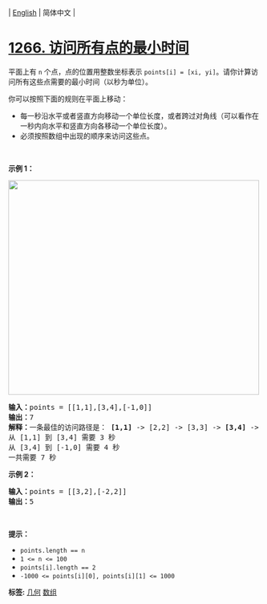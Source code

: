 | [English](README_EN.md) | 简体中文 |

# [1266. 访问所有点的最小时间](https://leetcode-cn.com/problems/minimum-time-visiting-all-points)
<p>平面上有&nbsp;<code>n</code>&nbsp;个点，点的位置用整数坐标表示&nbsp;<code>points[i] = [xi, yi]</code>。请你计算访问所有这些点需要的最小时间（以秒为单位）。</p>

<p>你可以按照下面的规则在平面上移动：</p>

<ul>
	<li>每一秒沿水平或者竖直方向移动一个单位长度，或者跨过对角线（可以看作在一秒内向水平和竖直方向各移动一个单位长度）。</li>
	<li>必须按照数组中出现的顺序来访问这些点。</li>
</ul>

<p>&nbsp;</p>

<p><strong>示例 1：</strong></p>

<p><img alt="" src="https://assets.leetcode-cn.com/aliyun-lc-upload/uploads/2019/11/24/1626_example_1.png" style="height: 428px; width: 500px;"></p>

<pre><strong>输入：</strong>points = [[1,1],[3,4],[-1,0]]
<strong>输出：</strong>7
<strong>解释：</strong>一条最佳的访问路径是： <strong>[1,1]</strong> -&gt; [2,2] -&gt; [3,3] -&gt; <strong>[3,4] </strong>-&gt; [2,3] -&gt; [1,2] -&gt; [0,1] -&gt; <strong>[-1,0]</strong>   
从 [1,1] 到 [3,4] 需要 3 秒 
从 [3,4] 到 [-1,0] 需要 4 秒
一共需要 7 秒</pre>

<p><strong>示例 2：</strong></p>

<pre><strong>输入：</strong>points = [[3,2],[-2,2]]
<strong>输出：</strong>5
</pre>

<p>&nbsp;</p>

<p><strong>提示：</strong></p>

<ul>
	<li><code>points.length == n</code></li>
	<li><code>1 &lt;= n&nbsp;&lt;= 100</code></li>
	<li><code>points[i].length == 2</code></li>
	<li><code>-1000&nbsp;&lt;= points[i][0], points[i][1]&nbsp;&lt;= 1000</code></li>
</ul>

**标签:**  [几何](https://leetcode-cn.com/tag/geometry) [数组](https://leetcode-cn.com/tag/array) 